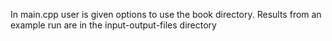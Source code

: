 
In main.cpp user is given options to use the book directory. 
Results from an example run are in the input-output-files directory
